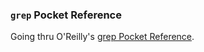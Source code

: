 ### `grep` Pocket Reference

Going thru O'Reilly's [grep Pocket Reference](https://www.oreilly.com/library/view/grep-pocket-reference/9780596157005/).